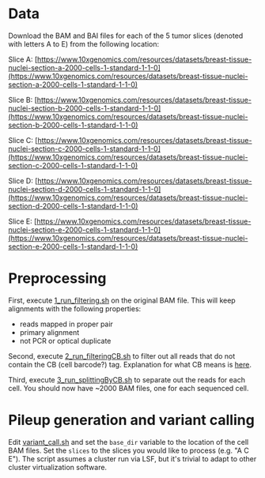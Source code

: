 # Data
Download the BAM and BAI files for each of the 5 tumor slices (denoted with letters A to E) from the following location:

Slice A: [https://www.10xgenomics.com/resources/datasets/breast-tissue-nuclei-section-a-2000-cells-1-standard-1-1-0](https://www.10xgenomics.com/resources/datasets/breast-tissue-nuclei-section-a-2000-cells-1-standard-1-1-0)

Slice B: [https://www.10xgenomics.com/resources/datasets/breast-tissue-nuclei-section-b-2000-cells-1-standard-1-1-0](https://www.10xgenomics.com/resources/datasets/breast-tissue-nuclei-section-b-2000-cells-1-standard-1-1-0)

Slice C: [https://www.10xgenomics.com/resources/datasets/breast-tissue-nuclei-section-c-2000-cells-1-standard-1-1-0](https://www.10xgenomics.com/resources/datasets/breast-tissue-nuclei-section-c-2000-cells-1-standard-1-1-0)

Slice D: [https://www.10xgenomics.com/resources/datasets/breast-tissue-nuclei-section-d-2000-cells-1-standard-1-1-0](https://www.10xgenomics.com/resources/datasets/breast-tissue-nuclei-section-d-2000-cells-1-standard-1-1-0)

Slice E: [https://www.10xgenomics.com/resources/datasets/breast-tissue-nuclei-section-e-2000-cells-1-standard-1-1-0](https://www.10xgenomics.com/resources/datasets/breast-tissue-nuclei-section-e-2000-cells-1-standard-1-1-0)

# Preprocessing
First, execute [1_run_filtering.sh](https://github.com/ratschlab/secedo-evaluation/blob/main/breast_cancer/preprocessing/1_run_filtering.sh) on the original BAM file. This will keep alignments with the following properties:
  - reads mapped in proper pair
  - primary alignment
  - not PCR or optical duplicate

Second, execute [2_run_filteringCB.sh](https://github.com/ratschlab/secedo-evaluation/blob/main/breast_cancer/preprocessing/2_run_filteringCB.sh) to filter out all reads that do not contain the CB (cell barcode?) tag. Explanation for what CB means is [here](https://support.10xgenomics.com/single-cell-gene-expression/software/pipelines/latest/output/bam).

Third, execute [3_run_splittingByCB.sh](https://github.com/ratschlab/secedo-evaluation/blob/main/breast_cancer/preprocessing/3_run_splittingByCB.sh) to separate out the reads for each cell. You should now have \~2000 BAM files, one for each sequenced cell. 

# Pileup generation and variant calling

Edit [variant_call.sh](https://github.com/ratschlab/secedo-evaluation/blob/main/breast_cancer/variant_call.sh) and set the `base_dir` variable to the location of the cell BAM files. Set the `slices` to the slices you would like to process (e.g. "A C E"). The script assumes a cluster run via LSF, but it's trivial to adapt to other cluster virtualization software.